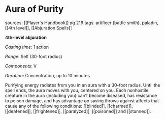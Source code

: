 # Aura of Purity
sources: [[Player's Handbook]] pg 216
tags: artificer (battle smith), paladin, [[4th level]], [[Abjuration Spells]]

**4th-level abjuration**

*Casting time*: 1 action

*Range*: Self (30-foot radius)

*Components*: V

*Duration*: Concentration, up to 10 minutes

Purifying energy radiates from you in an aura with a 30-foot radius. Until the spell ends, the aura moves with you, centered on you. Each nonhostile creature in the aura (including you) can’t become diseased, has resistance to poison damage, and has advantage on saving throws against affects that cause any of the following conditions: [[blinded]], [[charmed]], [[deafened]], [[frightened]], [[paralyzed]], [[poisoned]] and [[stunned]].
